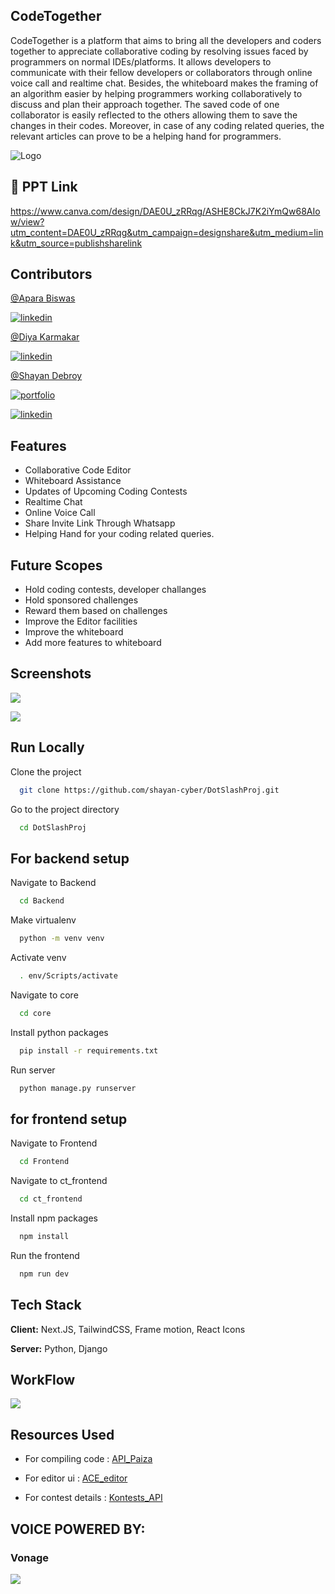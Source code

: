 ## CodeTogether

CodeTogether is a platform that aims to bring all the developers and coders together to appreciate collaborative coding by resolving issues faced by programmers on normal IDEs/platforms. It allows developers to communicate with their fellow developers or collaborators through online voice call and realtime chat. Besides, the whiteboard makes the framing of an algorithm easier by helping programmers working collaboratively to discuss and plan their approach together. The saved code of one collaborator is easily reflected to the others allowing them to save the changes in their codes. Moreover, in case of any coding related queries, the relevant articles can prove to be a helping hand for programmers.




![Logo](https://i.imgur.com/f7hoxjZ.png)


## 🔗 PPT Link

https://www.canva.com/design/DAE0U_zRRqg/ASHE8CkJ7K2iYmQw68AIow/view?utm_content=DAE0U_zRRqg&utm_campaign=designshare&utm_medium=link&utm_source=publishsharelink


## Contributors

[@Apara Biswas](https://github.com/algo-geek)

[![linkedin](https://img.shields.io/badge/linkedin-0A66C2?style=for-the-badge&logo=linkedin&logoColor=white)](https://www.linkedin.com/in/apara-biswas/)


[@Diya Karmakar](https://github.com/diyakarmakar779)

[![linkedin](https://img.shields.io/badge/linkedin-0A66C2?style=for-the-badge&logo=linkedin&logoColor=white)](https://www.linkedin.com/in/diya-karmakar/)


[@Shayan Debroy](https://github.com/shayan-cyber)

[![portfolio](https://img.shields.io/badge/my_portfolio-000?style=for-the-badge&logo=ko-fi&logoColor=white)](https://shayandebroy.pythonanywhere.com/)

[![linkedin](https://img.shields.io/badge/linkedin-0A66C2?style=for-the-badge&logo=linkedin&logoColor=white)](https://www.linkedin.com/in/shayan-debroy/)

  
## Features

- Collaborative Code Editor
- Whiteboard Assistance
- Updates of Upcoming Coding Contests
- Realtime Chat
- Online Voice Call
- Share Invite Link Through Whatsapp
- Helping Hand for your coding related queries.


## Future Scopes
- Hold coding contests, developer challanges 
- Hold sponsored challenges
- Reward them based on challenges
- Improve the Editor facilities
- Improve the whiteboard
- Add more features to whiteboard
  
## Screenshots

![](https://i.imgur.com/2NQ0lFY.png)

![](https://i.imgur.com/iPhcUOc.png)

  
## Run Locally

Clone the project

```bash
  git clone https://github.com/shayan-cyber/DotSlashProj.git
```

Go to the project directory

```bash
  cd DotSlashProj

```

## For backend setup

Navigate to Backend

```bash
  cd Backend
```

Make virtualenv

```bash
  python -m venv venv
```


Activate venv

```bash
  . env/Scripts/activate
```

Navigate to core

```bash
  cd core
```

Install python packages

```bash
  pip install -r requirements.txt
```

Run server

```bash
  python manage.py runserver
```


## for frontend setup

Navigate to Frontend

```bash
  cd Frontend
```

Navigate to ct_frontend

```bash
  cd ct_frontend
```


Install npm packages

```bash
  npm install
```


Run the frontend

```bash
  npm run dev
```









## Tech Stack

**Client:** Next.JS, TailwindCSS, Frame motion, React Icons

**Server:** Python, Django

  
## WorkFlow

![](https://i.imgur.com/u3MKjGx.jpg)


## Resources Used

- For compiling code : [API_Paiza](https://paiza.io/en)

- For editor ui : [ACE_editor](https://ace.c9.io/)

- For contest details : [Kontests_API](https://kontests.net/api)





## VOICE POWERED BY:
### Vonage

![](https://i.imgur.com/T5tKYug.png)